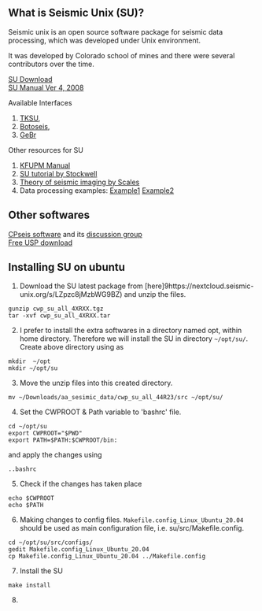 
## What is Seismic Unix (SU)?

Seismic unix is an open source software package for seismic data processing, which was developed under Unix environment.  

It was developed by Colorado school of mines and there were several contributors over the time. 

[SU Download ](https://github.com/JohnWStockwellJr/SeisUnix)   
[SU Manual Ver 4, 2008](http://web.mit.edu/cwpsu_v44r1/sumanual_600dpi_letter.pdf)

Available Interfaces
1. [TKSU](https://www.henrythorson.com/interface.htm), 
2. [Botoseis](https://sourceforge.net/projects/botoseis/), 
3. [GeBr](http://www.gebrproject.com/)

Other resources for SU
1. [KFUPM Manual](https://faculty.kfupm.edu.sa/ES/ashuhail/Undergraduate/GEOP320/Labs/Manual/Manual.pdf)
2. [SU tutorial by Stockwell]( https://yangpl.files.wordpress.com/2015/09/stockwell_su_tutorial_ch1-14.pdf)
3. [Theory of seismic imaging by Scales](http://sappho.eps.mcgill.ca/~olivia/EES/2018-Winter/TSI.pdf)
4. Data processing examples: 
[Example1](https://wiki.seg.org/wiki/Alaska_2D_land_line_31-81#Seismic_Unix_scripts_to_process_2D_land_lines)
[Example2](https://wiki.seg.org/wiki/Alaska_2D_land_line_16-81)



## Other softwares

[CPseis software](https://sourceforge.net/projects/cpseis/) and its [discussion group](http://www.processing-seismic.xyz/css.html)   
[Free USP download](https://freeusp.org/) 


## Installing SU on ubuntu

1. Download the SU latest package from [here]9https://nextcloud.seismic-unix.org/s/LZpzc8jMzbWG9BZ) and unzip the files.
```
gunzip cwp_su_all_4XRXX.tgz
tar -xvf cwp_su_all_4XRXX.tar 
```
2. I prefer to install the extra softwares in a directory named opt, within home directory. Therefore we will install the SU in directory  ```~/opt/su/```. 
Create above directory using as 
```
mkdir  ~/opt
mkdir ~/opt/su
```
3. Move the unzip files into this created directory.
```
mv ~/Downloads/aa_sesimic_data/cwp_su_all_44R23/src ~/opt/su/
```
4. Set the CWPROOT & Path variable to 'bashrc' file.
```
cd ~/opt/su
export CWPROOT="$PWD" 
export PATH=$PATH:$CWPROOT/bin:
```
and apply the changes using
```
..bashrc
```
5. Check if the changes has taken place
```
echo $CWPROOT
echo $PATH
```
6. Making changes to config files. ```Makefile.config_Linux_Ubuntu_20.04``` should be used as main configuration file, i.e. su/src/Makefile.config.

```
cd ~/opt/su/src/configs/
gedit Makefile.config_Linux_Ubuntu_20.04
cp Makefile.config_Linux_Ubuntu_20.04 ../Makefile.config
```
7. Install the SU
```
make install
```
8. 

